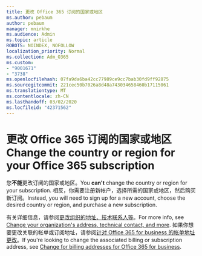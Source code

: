 ```yaml
---
title: 更改 Office 365 订阅的国家或地区
ms.author: pebaum
author: pebaum
manager: mnirkhe
ms.audience: Admin
ms.topic: article
ROBOTS: NOINDEX, NOFOLLOW
localization_priority: Normal
ms.collection: Adm_O365
ms.custom:
- "9001671"
- "3738"
ms.openlocfilehash: 07fa9da6ba42cc77989ce9cc7bab30fd9ff92875
ms.sourcegitcommit: 221cec50b7026a8d48a743034658460b17115061
ms.translationtype: MT
ms.contentlocale: zh-CN
ms.lasthandoff: 03/02/2020
ms.locfileid: "42371562"
---
```

# <a name="change-the-country-or-region-for-your-office-365-subscription"></a><span data-ttu-id="e2a0d-102">更改 Office 365 订阅的国家或地区</span><span class="sxs-lookup"><span data-stu-id="e2a0d-102">Change the country or region for your Office 365 subscription</span></span>

<span data-ttu-id="e2a0d-103">您**不能**更改订阅的国家或地区。</span><span class="sxs-lookup"><span data-stu-id="e2a0d-103">You **can't** change the country or region for your subscription.</span></span> <span data-ttu-id="e2a0d-104">相反，你需要注册新帐户，选择所需的国家或地区，然后购买新订阅。</span><span class="sxs-lookup"><span data-stu-id="e2a0d-104">Instead, you will need to sign up for a new account, choose the desired country or region, and purchase a new subscription.</span></span> 

<span data-ttu-id="e2a0d-105">有关详细信息，请参阅[更改组织的地址、技术联系人等](https://docs.microsoft.com/en-us/microsoft-365/admin/manage/change-address-contact-and-more?view=o365-worldwide)。</span><span class="sxs-lookup"><span data-stu-id="e2a0d-105">For more info, see [Change your organization's address, technical contact, and more](https://docs.microsoft.com/en-us/microsoft-365/admin/manage/change-address-contact-and-more?view=o365-worldwide).</span></span> <span data-ttu-id="e2a0d-106">如果你想要更改关联的帐单或订阅地址，请参阅[针对 Office 365 for business 的帐单地址更改](https://docs.microsoft.com/en-us/microsoft-365/commerce/billing-and-payments/change-your-billing-addresses?view=o365-worldwide)。</span><span class="sxs-lookup"><span data-stu-id="e2a0d-106">If you're looking to change the associated billing or subscription address, see [Change for billing addresses for Office 365 for business](https://docs.microsoft.com/en-us/microsoft-365/commerce/billing-and-payments/change-your-billing-addresses?view=o365-worldwide).</span></span> 
